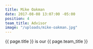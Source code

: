 ```yaml
---
title: Mike Oakman
date: 2017-08-08 13:07:00 -05:00
position: 4
team_title: Advisor
image: "/uploads/mike-oakman.jpg"
---
```


{{ page.title }} is our {{ page.team_title }}